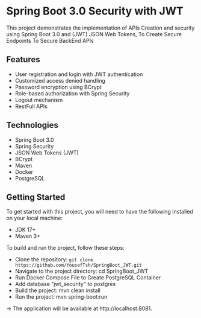 # Spring Boot 3.0 Security with JWT 
This project demonstrates the implementation of APIs Creation and security using Spring Boot 3.0 and (JWT) JSON Web Tokens, To Create Secure Endpoints To Secure BackEnd APIs

## Features
* User registration and login with JWT authentication
* Customized access denied handling
* Password encryption using BCrypt
* Role-based authorization with Spring Security
* Logout mechanism
* RestFull APIs

## Technologies
* Spring Boot 3.0
* Spring Security
* JSON Web Tokens (JWT)
* BCrypt
* Maven
* Docker
* PostgreSQL
 
## Getting Started
To get started with this project, you will need to have the following installed on your local machine:

* JDK 17+
* Maven 3+


To build and run the project, follow these steps:

* Clone the repository: `git clone https://github.com/YousefTsh/SpringBoot_JWT.git`
* Navigate to the project directory: cd SpringBoot_JWT
* Run Docker Compose File to Create PostgreSQL Container
* Add database "jwt_security" to postgres 
* Build the project: mvn clean install
* Run the project: mvn spring-boot:run 

-> The application will be available at http://localhost:8081.
